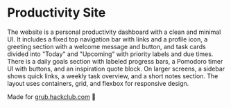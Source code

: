 # Productivity Site

The website is a personal productivity dashboard with a clean and minimal UI. It includes a fixed top navigation bar with links and a profile icon, a greeting section with a welcome message and button, and task cards divided into "Today" and "Upcoming" with priority labels and due times. There is a daily goals section with labeled progress bars, a Pomodoro timer UI with buttons, and an inspiration quote block. On larger screens, a sidebar shows quick links, a weekly task overview, and a short notes section. The layout uses containers, grid, and flexbox for responsive design.

Made for [grub.hackclub.com](https://grub.hackclub.com/) 🍔
